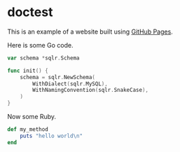 # doctest

This is an example of a website built using [GitHub Pages](https://pages.github.com/). 

Here is some Go code.

```go
var schema *sqlr.Schema

func init() {
    schema = sqlr.NewSchema(
        WithDialect(sqlr.MySQL),
        WithNamingConvention(sqlr.SnakeCase),
    )
}
```

Now some Ruby.

```ruby
def my_method
    puts "hello world\n"
end
```
